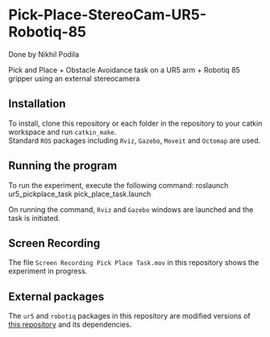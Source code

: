 # Pick-Place-StereoCam-UR5-Robotiq-85
Done by Nikhil Podila

Pick and Place + Obstacle Avoidance task on a UR5 arm + Robotiq 85 gripper using an external stereocamera

## Installation
To install, clone this repository or each folder in the repository to your catkin workspace and run `catkin_make`.<br>
Standard `ROS` packages including `Rviz`, `Gazebo`, `Moveit` and `Octomap` are used.

## Running the program
To run the experiment, execute the following command:
  roslaunch ur5_pickplace_task pick_place_task.launch
  
On running the command, `Rviz` and `Gazebo` windows are launched and the task is initiated.

## Screen Recording
The file `Screen Recording Pick Place Task.mov` in this repository shows the experiment in progress.

## External packages
The `ur5` and `robotiq` packages in this repository are modified versions of [this repository](https://github.com/utecrobotics/ur5) and its dependencies.
